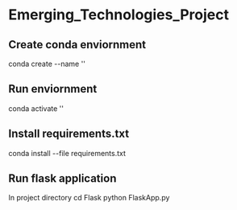 # Emerging_Technologies_Project
## Create conda enviornment

conda create --name '<environment name>'

## Run enviornment

conda activate '<environment name>'

## Install requirements.txt

conda install --file requirements.txt

## Run flask application 

In project directory 
cd Flask
python FlaskApp.py

